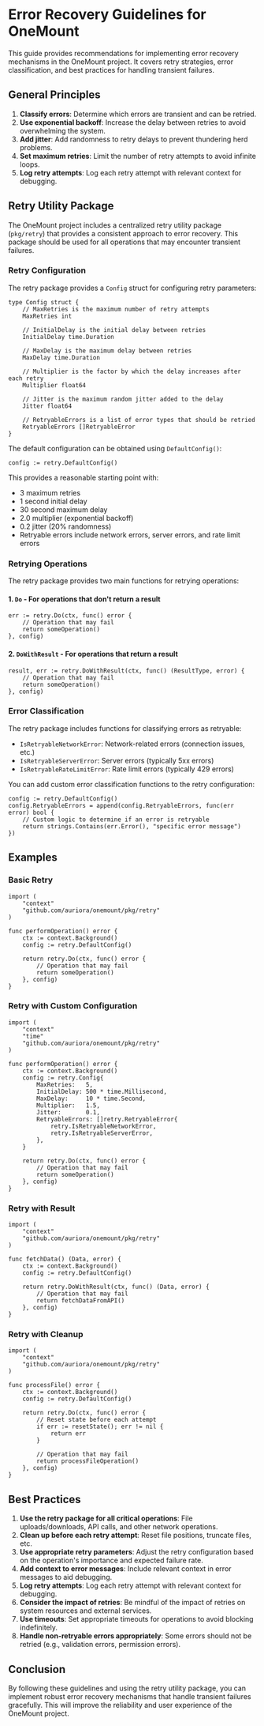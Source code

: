 # Error Recovery Guidelines for OneMount

This guide provides recommendations for implementing error recovery mechanisms in the OneMount project. It covers retry strategies, error classification, and best practices for handling transient failures.

## General Principles

1. **Classify errors**: Determine which errors are transient and can be retried.
2. **Use exponential backoff**: Increase the delay between retries to avoid overwhelming the system.
3. **Add jitter**: Add randomness to retry delays to prevent thundering herd problems.
4. **Set maximum retries**: Limit the number of retry attempts to avoid infinite loops.
5. **Log retry attempts**: Log each retry attempt with relevant context for debugging.

## Retry Utility Package

The OneMount project includes a centralized retry utility package (`pkg/retry`) that provides a consistent approach to error recovery. This package should be used for all operations that may encounter transient failures.

### Retry Configuration

The retry package provides a `Config` struct for configuring retry parameters:

```
type Config struct {
    // MaxRetries is the maximum number of retry attempts
    MaxRetries int

    // InitialDelay is the initial delay between retries
    InitialDelay time.Duration

    // MaxDelay is the maximum delay between retries
    MaxDelay time.Duration

    // Multiplier is the factor by which the delay increases after each retry
    Multiplier float64

    // Jitter is the maximum random jitter added to the delay
    Jitter float64

    // RetryableErrors is a list of error types that should be retried
    RetryableErrors []RetryableError
}
```

The default configuration can be obtained using `DefaultConfig()`:

```
config := retry.DefaultConfig()
```

This provides a reasonable starting point with:
- 3 maximum retries
- 1 second initial delay
- 30 second maximum delay
- 2.0 multiplier (exponential backoff)
- 0.2 jitter (20% randomness)
- Retryable errors include network errors, server errors, and rate limit errors

### Retrying Operations

The retry package provides two main functions for retrying operations:

#### 1. `Do` - For operations that don't return a result

```
err := retry.Do(ctx, func() error {
    // Operation that may fail
    return someOperation()
}, config)
```

#### 2. `DoWithResult` - For operations that return a result

```
result, err := retry.DoWithResult(ctx, func() (ResultType, error) {
    // Operation that may fail
    return someOperation()
}, config)
```

### Error Classification

The retry package includes functions for classifying errors as retryable:

- `IsRetryableNetworkError`: Network-related errors (connection issues, etc.)
- `IsRetryableServerError`: Server errors (typically 5xx errors)
- `IsRetryableRateLimitError`: Rate limit errors (typically 429 errors)

You can add custom error classification functions to the retry configuration:

```
config := retry.DefaultConfig()
config.RetryableErrors = append(config.RetryableErrors, func(err error) bool {
    // Custom logic to determine if an error is retryable
    return strings.Contains(err.Error(), "specific error message")
})
```

## Examples

### Basic Retry

```
import (
    "context"
    "github.com/auriora/onemount/pkg/retry"
)

func performOperation() error {
    ctx := context.Background()
    config := retry.DefaultConfig()
    
    return retry.Do(ctx, func() error {
        // Operation that may fail
        return someOperation()
    }, config)
}
```

### Retry with Custom Configuration

```
import (
    "context"
    "time"
    "github.com/auriora/onemount/pkg/retry"
)

func performOperation() error {
    ctx := context.Background()
    config := retry.Config{
        MaxRetries:   5,
        InitialDelay: 500 * time.Millisecond,
        MaxDelay:     10 * time.Second,
        Multiplier:   1.5,
        Jitter:       0.1,
        RetryableErrors: []retry.RetryableError{
            retry.IsRetryableNetworkError,
            retry.IsRetryableServerError,
        },
    }
    
    return retry.Do(ctx, func() error {
        // Operation that may fail
        return someOperation()
    }, config)
}
```

### Retry with Result

```
import (
    "context"
    "github.com/auriora/onemount/pkg/retry"
)

func fetchData() (Data, error) {
    ctx := context.Background()
    config := retry.DefaultConfig()
    
    return retry.DoWithResult(ctx, func() (Data, error) {
        // Operation that may fail
        return fetchDataFromAPI()
    }, config)
}
```

### Retry with Cleanup

```
import (
    "context"
    "github.com/auriora/onemount/pkg/retry"
)

func processFile() error {
    ctx := context.Background()
    config := retry.DefaultConfig()
    
    return retry.Do(ctx, func() error {
        // Reset state before each attempt
        if err := resetState(); err != nil {
            return err
        }
        
        // Operation that may fail
        return processFileOperation()
    }, config)
}
```

## Best Practices

1. **Use the retry package for all critical operations**: File uploads/downloads, API calls, and other network operations.
2. **Clean up before each retry attempt**: Reset file positions, truncate files, etc.
3. **Use appropriate retry parameters**: Adjust the retry configuration based on the operation's importance and expected failure rate.
4. **Add context to error messages**: Include relevant context in error messages to aid debugging.
5. **Log retry attempts**: Log each retry attempt with relevant context for debugging.
6. **Consider the impact of retries**: Be mindful of the impact of retries on system resources and external services.
7. **Use timeouts**: Set appropriate timeouts for operations to avoid blocking indefinitely.
8. **Handle non-retryable errors appropriately**: Some errors should not be retried (e.g., validation errors, permission errors).

## Conclusion

By following these guidelines and using the retry utility package, you can implement robust error recovery mechanisms that handle transient failures gracefully. This will improve the reliability and user experience of the OneMount project.